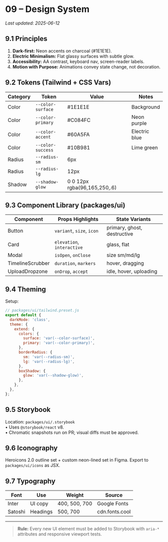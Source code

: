 # 09 – Design System

_Last updated: 2025-06-12_

## 9.1 Principles
1. **Dark-first:** Neon accents on charcoal (#1E1E1E).
2. **Electric Minimalism:** Flat glassy surfaces with subtle glow.
3. **Accessibility:** AA contrast, keyboard nav, screen-reader labels.
4. **Motion with Purpose:** Animations convey state change, not decoration.

## 9.2 Tokens (Tailwind + CSS Vars)
Category | Token | Value | Notes
-------- | ----- | ----- | -----
Color | `--color-surface` | #1E1E1E | Background
Color | `--color-primary` | #C084FC | Neon purple
Color | `--color-accent` | #60A5FA | Electric blue
Color | `--color-success` | #10B981 | Lime green
Radius | `--radius-sm` | 6px |
Radius | `--radius-lg` | 12px |
Shadow | `--shadow-glow` | 0 0 12px rgba(96,165,250,.6) |

## 9.3 Component Library (packages/ui)
Component | Props Highlights | State Variants
--------- | ---------------- | --------------
Button | `variant`, `size`, `icon` | primary, ghost, destructive
Card | `elevation`, `interactive` | glass, flat
Modal | `isOpen`, `onClose` | size sm/md/lg
TimelineScrubber | `duration`, `markers` | hover, dragging
UploadDropzone | `onDrop`, `accept` | idle, hover, uploading

## 9.4 Theming
Setup:
```js
// packages/ui/tailwind.preset.js
export default {
  darkMode: 'class',
  theme: {
    extend: {
      colors: {
        surface: 'var(--color-surface)',
        primary: 'var(--color-primary)',
      },
      borderRadius: {
        sm: 'var(--radius-sm)',
        lg: 'var(--radius-lg)',
      },
      boxShadow: {
        glow: 'var(--shadow-glow)',
      },
    },
  },
};
```

## 9.5 Storybook
Location: `packages/ui/.storybook`  
• Uses `@storybook/react` v8.  
• Chromatic snapshots run on PR; visual diffs must be approved.

## 9.6 Iconography
Heroicons 2.0 outline set + custom neon-lined set in Figma. Export to `packages/ui/icons` as JSX.

## 9.7 Typography
Font | Use | Weight | Source
---- | --- | ------ | ------
Inter | UI copy | 400, 500, 700 | Google Fonts
Satoshi | Headings | 500, 700 | cdn.fonts.cool

---

> **Rule:** Every new UI element must be added to Storybook with `aria-*` attributes and responsive viewport tests. 
